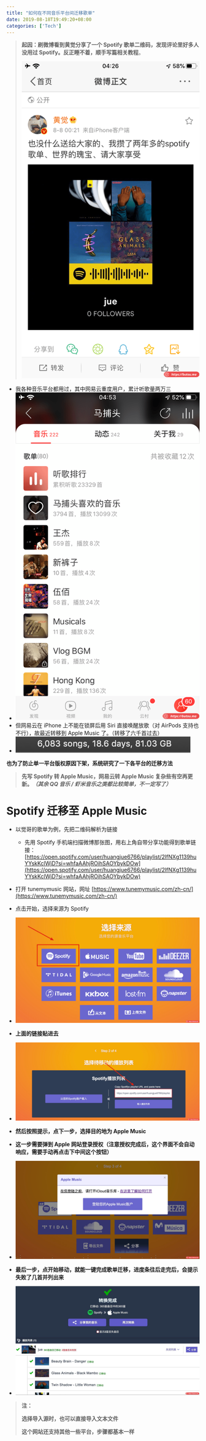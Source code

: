 ```yaml
---
title: "如何在不同音乐平台间迁移歌单"
date: 2019-08-18T19:49:20+08:00
categories: ['Tech']
---
```


> **起因：刷微博看到黄觉分享了一个 Spotify 歌单二维码，发现评论里好多人没用过 Spotify。反正睡不着，顺手写篇相关教程**。
> 
> ![](截屏-2019-08-08-04.26.48.png)

*   我各种音乐平台都用过，其中网易云重度用户，累计听歌量两万三
*   ![](IMG_2962.png)
*   但网易云在 iPhone 上不能在锁屏后用 Siri 直接唤醒放歌（对 AirPods 支持也不行），故最近转移到 Apple Music 了。（转移了六千首过去）
*   ![](image.png)

**也为了防止单一平台版权原因下架，系统研究了一下各平台的迁移方法**

> **先写 Spotify 转 Apple Music，网易云转 Apple Music 复杂些有空再更新。**_**（其余 QQ 音乐 / 虾米音乐之类都比较简单，不一定写了）**_

Spotify 迁移至 Apple Music
=======================

*   以觉哥的歌单为例，先把二维码解析为链接
    *   先用 Spotify 手机端扫描微博那张图，用右上角自带分享功能得到歌单链接：[https://open.spotify.com/user/huangjue6766/playlist/2lfNXg1139huYYskKclWjD?si=whfaAAhjROihSAOYbykDOw](https://open.spotify.com/user/huangjue6766/playlist/2lfNXg1139huYYskKclWjD?si=whfaAAhjROihSAOYbykDOw)

*   打开 tunemymusic 网站，网址 [https://www.tunemymusic.com/zh-cn/](https://www.tunemymusic.com/zh-cn/)
*   点击开始，选择来源为 Spotify
*   ![](image-20190808040441985.png)

*   **上面的链接贴进去**
*   ![](image-20190808040609080.png)

*   **然后按照提示，点下一步，选择目的地为 Apple Music**
*   **这一步需要弹到 Apple 网站登录授权（注意授权完成后，这个界面不会自动响应，需要手动再点击下中间这个按钮）**
*   ![](image-20190808040853832.png)

*   **最后一步，点开始移动，就能一键完成歌单迁移，进度条往后走完后，会提示失败了几首并列出来**
*   ![](Xnip2019-08-08_03-03-06-e1565214414639.jpg)

> **注：**
> 
> **选择导入源时，也可以直接导入文本文件**
> 
> **这个网站还支持其他一些平台，步骤都基本一样**